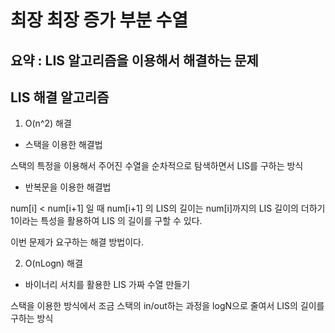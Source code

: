 # 최장 최장 증가 부분 수열

## 요약 : LIS 알고리즘을 이용해서 해결하는 문제

## LIS 해결 알고리즘
1. O(n^2) 해결
* 스택을 이용한 해결법

스택의 특정을 이용해서 주어진 수열을 순차적으로 탐색하면서 LIS를 구하는 방식
* 반복문을 이용한 해결법

num[i] < num[i+1] 일 때 num[i+1] 의 LIS의 길이는 num[i]까지의 LIS 길이의 더하기 1이라는 특성을 활용하여 LIS 의 길이를 구할 수 있다.

이번 문제가 요구하는 해결 방법이다.

2. O(nLogn) 해결
* 바이너리 서치를 활용한 LIS 가짜 수열 만들기

스택을 이용한 방식에서 조금 스택의 in/out하는 과정을 logN으로 줄여서 LIS의 길이를 구하는 방식